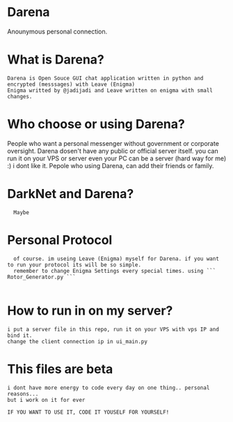 # Darena
Anounymous personal connection.


# What is Darena?
 ```
 Darena is Open Souce GUI chat application written in python and encrypted (messsages) with Leave (Enigma)
 Enigma writted by @jadijadi and Leave written on enigma with small changes.
 ```
 
 
 # Who choose or using Darena?

People who want a personal messenger without government or corporate oversight.
Darena dosen't have any public or official server itself. you can run it on your VPS or server even your PC can be a server (hard way for me) :) i dont like it.
Pepole who using Darena, can add their friends or family.


# DarkNet and Darena?

```
  Maybe
```

# Personal Protocol
```
  of course. im useing Leave (Enigma) myself for Darena. if you want to run your protocol its will be so simple.
  remember to change Enigma Settings every special times. using ``` Rotor_Generator.py ```
  
 ```
 
# How to run in on my server? 
```
i put a server file in this repo, run it on your VPS with vps IP and bind it.
change the client connection ip in ui_main.py
```

# This files are beta

``` 
i dont have more energy to code every day on one thing.. personal reasons...
but i work on it for ever 

IF YOU WANT TO USE IT, CODE IT YOUSELF FOR YOURSELF!
```  
  
 
